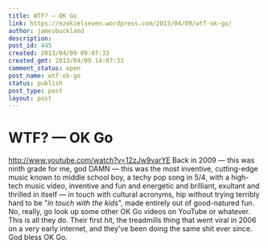 ```yaml
---
title: WTF? — OK Go
link: https://ezekielseven.wordpress.com/2013/04/09/wtf-ok-go/
author: jamesbuckland
description: 
post_id: 445
created: 2013/04/09 09:07:33
created_gmt: 2013/04/09 14:07:33
comment_status: open
post_name: wtf-ok-go
status: publish
post_type: post
layout: post
---
```


# WTF? — OK Go

http://www.youtube.com/watch?v=12zJw9varYE Back in 2009 — this was ninth grade for me, god DAMN — this was the most inventive, cutting-edge music known to middle school boy, a techy pop song in 5/4, with a high-tech music video, inventive and fun and energetic and brilliant, exultant and thrilled in itself — in touch with cultural acronyms, hip without trying terribly hard to be "_in touch with the kids_", made entirely out of good-natured fun. No, really, go look up some other OK Go videos on YouTube or whatever. This is all they do. Their first hit, the treadmills thing that went viral in 2006 on a very early internet, and they've been doing the same shit ever since. God bless OK Go.
